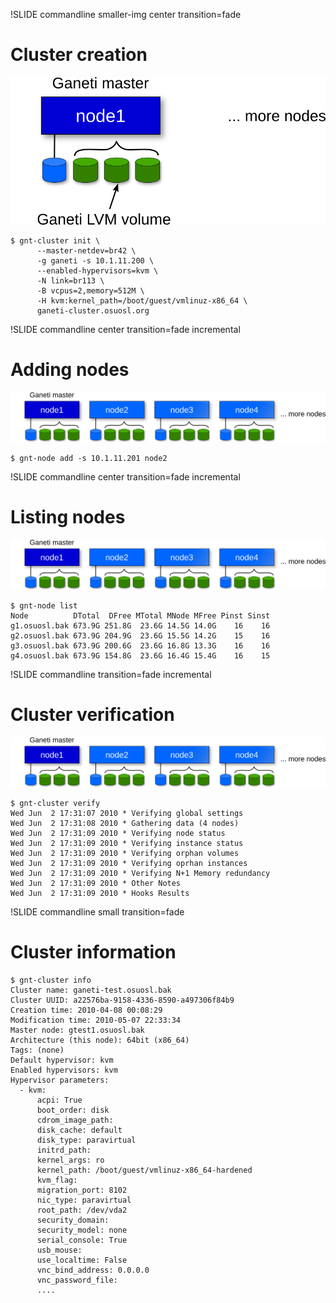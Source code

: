 !SLIDE commandline smaller-img center transition=fade

# Cluster creation #

![cluster-creation](cluster-creation.png)

    $ gnt-cluster init \
          --master-netdev=br42 \
          -g ganeti -s 10.1.11.200 \
          --enabled-hypervisors=kvm \
          -N link=br113 \
          -B vcpus=2,memory=512M \
          -H kvm:kernel_path=/boot/guest/vmlinuz-x86_64 \
          ganeti-cluster.osuosl.org

!SLIDE commandline center transition=fade incremental

# Adding nodes #

![adding-nodes](adding-nodes.png)

    $ gnt-node add -s 10.1.11.201 node2

!SLIDE commandline center transition=fade incremental

# Listing nodes

![adding-nodes](adding-nodes.png)

    $ gnt-node list
    Node          DTotal  DFree MTotal MNode MFree Pinst Sinst
    g1.osuosl.bak 673.9G 251.8G  23.6G 14.5G 14.0G    16    16
    g2.osuosl.bak 673.9G 204.9G  23.6G 15.5G 14.2G    15    16
    g3.osuosl.bak 673.9G 200.6G  23.6G 16.8G 13.3G    16    16
    g4.osuosl.bak 673.9G 154.8G  23.6G 16.4G 15.4G    16    15

!SLIDE commandline transition=fade incremental

# Cluster verification #

![adding-nodes](adding-nodes.png)

    $ gnt-cluster verify
    Wed Jun  2 17:31:07 2010 * Verifying global settings
    Wed Jun  2 17:31:08 2010 * Gathering data (4 nodes)
    Wed Jun  2 17:31:09 2010 * Verifying node status
    Wed Jun  2 17:31:09 2010 * Verifying instance status
    Wed Jun  2 17:31:09 2010 * Verifying orphan volumes
    Wed Jun  2 17:31:09 2010 * Verifying oprhan instances
    Wed Jun  2 17:31:09 2010 * Verifying N+1 Memory redundancy
    Wed Jun  2 17:31:09 2010 * Other Notes
    Wed Jun  2 17:31:09 2010 * Hooks Results

!SLIDE commandline small transition=fade

# Cluster information #

    $ gnt-cluster info
    Cluster name: ganeti-test.osuosl.bak
    Cluster UUID: a22576ba-9158-4336-8590-a497306f84b9
    Creation time: 2010-04-08 00:08:29
    Modification time: 2010-05-07 22:33:34
    Master node: gtest1.osuosl.bak
    Architecture (this node): 64bit (x86_64)
    Tags: (none)
    Default hypervisor: kvm
    Enabled hypervisors: kvm
    Hypervisor parameters:
      - kvm:
          acpi: True
          boot_order: disk
          cdrom_image_path: 
          disk_cache: default
          disk_type: paravirtual
          initrd_path: 
          kernel_args: ro
          kernel_path: /boot/guest/vmlinuz-x86_64-hardened
          kvm_flag: 
          migration_port: 8102
          nic_type: paravirtual
          root_path: /dev/vda2
          security_domain: 
          security_model: none
          serial_console: True
          usb_mouse: 
          use_localtime: False
          vnc_bind_address: 0.0.0.0
          vnc_password_file: 
          ....
